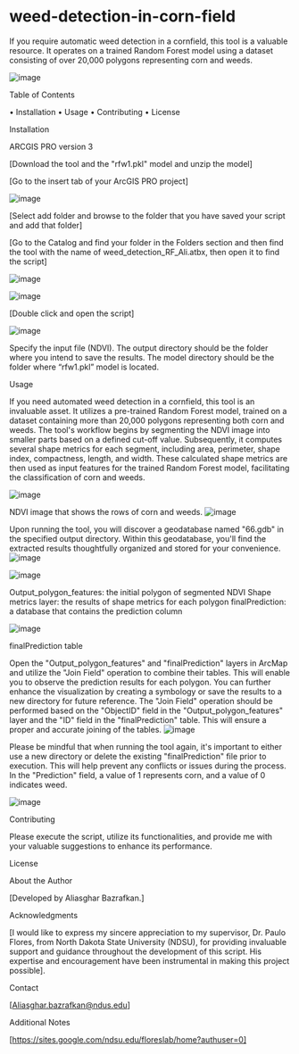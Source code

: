 # weed-detection-in-corn-field
If you require automatic weed detection in a cornfield, this tool is a valuable resource. It operates on a trained Random Forest model using a dataset consisting of over 20,000 polygons representing corn and weeds. 

![image](https://github.com/AliBgisrs/weed-detection-in-corn-field/assets/109620013/f8236615-08b0-450e-9bd2-35c01fb81d45)


Table of Contents

•	Installation
•	Usage
•	Contributing
•	License

Installation

ARCGIS PRO version 3

[Download the tool and the "rfw1.pkl" model and unzip the model]

[Go to the insert tab of your ArcGIS PRO project]

![image](https://github.com/AliBgisrs/weed-detection-in-corn-field/assets/109620013/53edd938-5258-41e3-a29b-6566a277bc11)
 
[Select add folder and browse to the folder that you have saved your script and add that folder]

[Go to the Catalog and find your folder in the Folders section and then find the tool with the name of weed_detection_RF_Ali.atbx, then open it to find the script]
  
 ![image](https://github.com/AliBgisrs/weed-detection-in-corn-field/assets/109620013/7a241b49-cef4-4e17-9826-11e0d695fa65)
 
![image](https://github.com/AliBgisrs/weed-detection-in-corn-field/assets/109620013/14998a20-3882-4e88-b4af-1608caf26ab6)

 [Double click and open the script]

 ![image](https://github.com/AliBgisrs/weed-detection-in-corn-field/assets/109620013/5dc7d027-9af7-4510-9641-5d52072edf6d)


Specify the input file (NDVI). The output directory should be the folder where you intend to save the results. The model directory should be the folder where “rfw1.pkl” model is located.

Usage

If you need automated weed detection in a cornfield, this tool is an invaluable asset. It utilizes a pre-trained Random Forest model, trained on a dataset containing more than 20,000 polygons representing both corn and weeds. The tool's workflow begins by segmenting the NDVI image into smaller parts based on a defined cut-off value. Subsequently, it computes several shape metrics for each segment, including area, perimeter, shape index, compactness, length, and width. These calculated shape metrics are then used as input features for the trained Random Forest model, facilitating the classification of corn and weeds.

 ![image](https://github.com/AliBgisrs/weed-detection-in-corn-field/assets/109620013/88f7665e-5c00-4cac-96fc-b90648446c98)

NDVI image that shows the rows of corn and weeds.
 ![image](https://github.com/AliBgisrs/weed-detection-in-corn-field/assets/109620013/2eac6b12-3ba7-4e1f-b03e-60a3031c4c94)


 
Upon running the tool, you will discover a geodatabase named "66.gdb" in the specified output directory. Within this geodatabase, you'll find the extracted results thoughtfully organized and stored for your convenience.  
![image](https://github.com/AliBgisrs/weed-detection-in-corn-field/assets/109620013/b6d57aad-76af-43af-8328-516c9e9c7cab)

![image](https://github.com/AliBgisrs/weed-detection-in-corn-field/assets/109620013/9cfd65eb-56c6-48db-9732-d5a83b776af5)
 
Output_polygon_features: the initial polygon of segmented NDVI
Shape metrics layer: the results of shape metrics for each polygon
finalPrediction: a database that contains the prediction column

 ![image](https://github.com/AliBgisrs/weed-detection-in-corn-field/assets/109620013/002b003b-eea7-4572-9858-fac307f42c72)

finalPrediction table


Open the "Output_polygon_features" and "finalPrediction" layers in ArcMap and utilize the "Join Field" operation to combine their tables. This will enable you to observe the prediction results for each polygon. You can further enhance the visualization by creating a symbology or save the results to a new directory for future reference. The "Join Field" operation should be performed based on the "ObjectID" field in the "Output_polygon_features" layer and the "ID" field in the "finalPrediction" table. This will ensure a proper and accurate joining of the tables.
![image](https://github.com/AliBgisrs/weed-detection-in-corn-field/assets/109620013/750bfa24-662a-4943-847a-41578b0f3d33)

 
Please be mindful that when running the tool again, it's important to either use a new directory or delete the existing "finalPrediction" file prior to execution. This will help prevent any conflicts or issues during the process.
In the "Prediction" field, a value of 1 represents corn, and a value of 0 indicates weed.
 
![image](https://github.com/AliBgisrs/weed-detection-in-corn-field/assets/109620013/c373a5ec-4975-4b29-b6fe-ac65ef04d104)



Contributing

Please execute the script, utilize its functionalities, and provide me with your valuable suggestions to enhance its performance.


License

About the Author

[Developed by Aliasghar Bazrafkan.]

Acknowledgments

[I would like to express my sincere appreciation to my supervisor, Dr. Paulo Flores, from North Dakota State University (NDSU), for providing invaluable support and guidance throughout the development of this script. His expertise and encouragement have been instrumental in making this project possible].

Contact

[Aliasghar.bazrafkan@ndus.edu]

Additional Notes

[https://sites.google.com/ndsu.edu/floreslab/home?authuser=0]
